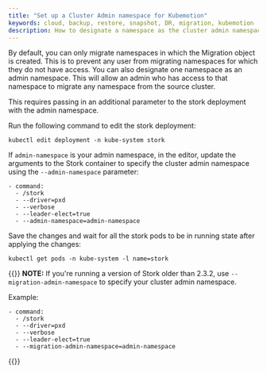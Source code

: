 ```yaml
---
title: "Set up a Cluster Admin namespace for Kubemotion"
keywords: cloud, backup, restore, snapshot, DR, migration, kubemotion
description: How to designate a namespace as the cluster admin namespace
---
```


By default, you can only migrate namespaces in which the Migration object is created.
This is to prevent any user from migrating namespaces for which they do not have access.
You can also designate one namespace as an admin namespace. This will allow an
admin who has access to that namespace to migrate any namespace from the source
cluster.

This requires passing in an additional parameter to the stork deployment with
the admin namespace.

Run the following command to edit the stork deployment:

```text
kubectl edit deployment -n kube-system stork
```

If `admin-namespace` is your admin namespace, in the editor, update the arguments to the Stork container to specify the cluster admin namespace using the `--admin-namespace` parameter:

```text
- command:
  - /stork
  - --driver=pxd
  - --verbose
  - --leader-elect=true
  - --admin-namespace=admin-namespace
```

Save the changes and wait for all the stork pods to be in running state after applying the
changes:

```text
kubectl get pods -n kube-system -l name=stork
```

{{<info>}}
**NOTE:** If you're running a version of Stork older than 2.3.2, use  `--migration-admin-namespace` to specify your cluster admin namespace.

Example:
```text
- command:
  - /stork
  - --driver=pxd
  - --verbose
  - --leader-elect=true
  - --migration-admin-namespace=admin-namespace
```
{{</info>}}
